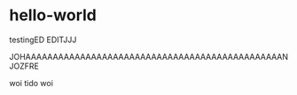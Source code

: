 # hello-world
testingED
EDITJJJ

JOHAAAAAAAAAAAAAAAAAAAAAAAAAAAAAAAAAAAAAAAAAAAAAAAN JOZFRE


woi tido woi
